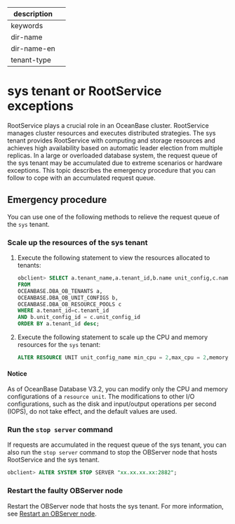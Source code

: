 |description||
|---|---|
|keywords||
|dir-name||
|dir-name-en||
|tenant-type||

# sys tenant or RootService exceptions

RootService plays a crucial role in an OceanBase cluster. RootService manages cluster resources and executes distributed strategies. The sys tenant provides RootService with computing and storage resources and achieves high availability based on automatic leader election from multiple replicas. In a large or overloaded database system, the request queue of the sys tenant may be accumulated due to extreme scenarios or hardware exceptions. This topic describes the emergency procedure that you can follow to cope with an accumulated request queue.

## Emergency procedure

You can use one of the following methods to relieve the request queue of the `sys` tenant.

### Scale up the resources of the sys tenant

1. Execute the following statement to view the resources allocated to tenants:

   ```sql
   obclient> SELECT a.tenant_name,a.tenant_id,b.name unit_config,c.name pool_name,b.max_cpu,b.min_cpu
   FROM
   OCEANBASE.DBA_OB_TENANTS a,
   OCEANBASE.DBA_OB_UNIT_CONFIGS b,
   OCEANBASE.DBA_OB_RESOURCE_POOLS c
   WHERE a.tenant_id=c.tenant_id
   AND b.unit_config_id = c.unit_config_id
   ORDER BY a.tenant_id desc;
   ```

2. Execute the following statement to scale up the CPU and memory resources for the `sys` tenant:

   ```sql
   ALTER RESOURCE UNIT unit_config_name min_cpu = 2,max_cpu = 2,memory_size = '2G',max_iops = 10000,min_iops = 10000;
   ```

  <main id="notice" type='notice'>
    <h4>Notice</h4>
    <p>As of OceanBase Database V3.2, you can modify only the CPU and memory configurations of a <code>resource unit</code>. The modifications to other I/O configurations, such as the disk and input/output operations per second (IOPS), do not take effect, and the default values are used. </p>
  </main>

### Run the `stop server` command

If requests are accumulated in the request queue of the sys tenant, you can also run the `stop server` command to stop the OBServer node that hosts RootService and the sys tenant.

```sql
obclient> ALTER SYSTEM STOP SERVER "xx.xx.xx.xx:2882";
```

### Restart the faulty OBServer node

Restart the OBServer node that hosts the sys tenant. For more information, see [Restart an OBServer node](https://en.oceanbase.com/docs/enterprise-oceanbase-ocp-en-10000000000838283).